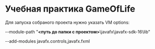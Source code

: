 # Учебная практика GameOfLife
Для запуска собраного проекта нужно указать VM options:

--module-path "**<путь до папки с проектом>**\javafx\javafx-sdk-16\lib" 

--add-modules javafx.controls,javafx.fxml
